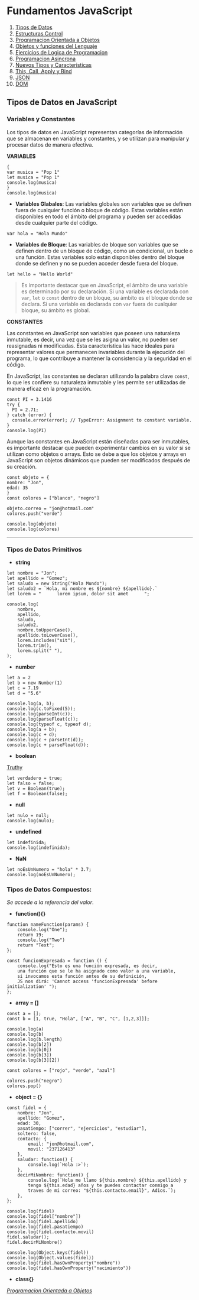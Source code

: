 # Fundamentos JavaScript

1.  [Tipos de Datos](01_tipos_de_datos.md)
1.  [Estructuras Control](02_estructuras_control.md)
1.  [Programacion Orientada a Objetos](03_poo.md)
1.  [Objetos y funciones del Lenguaje](04_objetos_y_funciones.md)
1.  [Ejercicios de Logica de Programacion](05_ejercicios_logica.md)
1.  [Programacion Asincrona](06_programacion_asincrona.md)
1.  [Nuevos Tipos y Caracteristicas](07_nuevos_tipos_y_caracteristicas.md)
1.  [This, Call, Apply y Bind](08_this_call_apply_bind.md)
1.  [JSON](09_json.md)
1.  [DOM](10_dom.md)

## Tipos de Datos en JavaScript

### Variables y Constantes

Los tipos de datos en JavaScript representan categorías de información que se almacenan en variables y constantes, y se utilizan para manipular y procesar datos de manera efectiva.

**VARIABLES**

```
{
var musica = "Pop 1"
let musica = "Pop 1"
console.log(musica)
}
console.log(musica)
```

-   **Variables Glabales**: Las variables globales son variables que se definen fuera de cualquier función o bloque de código. Estas variables están disponibles en todo el ámbito del programa y pueden ser accedidas desde cualquier parte del código.

```
var hola = "Hola Mundo"
```

-   **Variables de Bloque**: Las variables de bloque son variables que se definen dentro de un bloque de código, como un condicional, un bucle o una función. Estas variables solo están disponibles dentro del bloque donde se definen y no se pueden acceder desde fuera del bloque.

```
let hello = "Hello World"
```

> Es importante destacar que en JavaScript, el ámbito de una variable es determinado por su declaración. Si una variable es declarada con `var`, `let` o `const` dentro de un bloque, su ámbito es el bloque donde se declara. Si una variable es declarada con `var` fuera de cualquier bloque, su ámbito es global.

**CONSTANTES**

Las constantes en JavaScript son variables que poseen una naturaleza inmutable, es decir, una vez que se les asigna un valor, no pueden ser reasignadas ni modificadas. Esta característica las hace ideales para representar valores que permanecen invariables durante la ejecución del programa, lo que contribuye a mantener la consistencia y la seguridad en el código.

En JavaScript, las constantes se declaran utilizando la palabra clave `const`, lo que les confiere su naturaleza inmutable y les permite ser utilizadas de manera eficaz en la programación.

```
const PI = 3.1416
try {
  PI = 2.71;
} catch (error) {
  console.error(error); // TypeError: Assignment to constant variable.
}
console.log(PI)
```

Aunque las constantes en JavaScript están diseñadas para ser inmutables, es importante destacar que pueden experimentar cambios en su valor si se utilizan como objetos o arrays. Esto se debe a que los objetos y arrays en JavaScript son objetos dinámicos que pueden ser modificados después de su creación.

```
const objeto = {
nombre: "Jon",
edad: 35
}
const colores = ["blanco", "negro"]

objeto.correo = "jon@hotmail.com"
colores.push("verde")

console.log(objeto)
console.log(colores)
```

<hr>

### Tipos de Datos Primitivos

-   **string**

```
let nombre = "Jon";
let apellido = "Gomez";
let saludo = new String("Hola Mundo");
let saludo2 = `Hola, mi nombre es ${nombre} ${apellido}.`
let lorem = "      lorem ipsum, dolor sit amet      ";

console.log(
    nombre,
    apellido,
    saludo,
    saludo2,
    nombre.toUpperCase(),
    apellido.toLowerCase(),
    lorem.includes("sit"),
    lorem.trim(),
    lorem.split(" "),
);
```

-   **number**

```
let a = 2
let b = new Number(1)
let c = 7.19
let d = "5.6"

console.log(a, b);
console.log(c.toFixed(5));
console.log(parseInt(c));
console.log(parseFloat(c));
console.log(typeof c, typeof d);
console.log(a + b);
console.log(c + d);
console.log(c + parseInt(d));
console.log(c + parseFloat(d));
```

-   **boolean**

[Truthy](https://developer.mozilla.org/en-US/docs/Glossary/Truthy)

```
let verdadero = true;
let falso = false;
let v = Boolean(true);
let f = Boolean(false);
```

-   **null**

```
let nulo = null;
console.log(nulo);
```

-   **undefined**

```
let indefinida;
console.log(indefinida);
```

-   **NaN**

```
let noEsUnNumero = "hola" * 3.7;
console.log(noEsUnNumero);
```

### Tipos de Datos Compuestos:

_Se accede a la referencia del valor_.

-   **function(){}**

```
function nameFunction(params) {
    console.log("One");
    return 19;
    console.log("Two")
    return "Text";
};

const funcionExpresada = function () {
    console.log("Esto es una función expresada, es decir,
    una función que se le ha asignado como valor a una variable,
    si invocamos esta función antes de su definición,
    JS nos dirá: 'Cannot access 'funcionExpresada' before initialization' ");
};
```

-   **array = []**

```
const a = [];
const b = [1, true, "Hola", ["A", "B", "C", [1,2,3]]];

console.log(a)
console.log(b)
console.log(b.length)
console.log(b[2])
console.log(b[0])
console.log(b[3])
console.log(b[3][2])

const colores = ["rojo", "verde", "azul"]

colores.push("negro")
colores.pop()
```

-   **object = {}**

```
const fidel = {
    nombre: "Jon",
    apellido: "Gomez",
    edad: 30,
    pasatiempo: ["correr", "ejercicios", "estudiar"],
    soltero: false,
    contacto: {
        email: "jon@hotmail.com",
        movil: "237126413"
    },
    saludar: function() {
        console.log(`Hola :>`);
    },
    decirMiNombre: function() {
        console.log(`Hola me llamo ${this.nombre} ${this.apellido} y
        tengo ${this.edad} años y te puedes contactar conmigo a
        traves de mi correo: "${this.contacto.email}", Adios.`);
    },
};

console.log(fidel)
console.log(fidel["nombre"])
console.log(fidel.apellido)
console.log(fidel.pasatiempo)
console.log(fidel.contacto.movil)
fidel.saludar();
fidel.decirMiNombre()

console.log(Object.keys(fidel))
console.log(Object.values(fidel))
console.log(fidel.hasOwnProperty("nombre"))
console.log(fidel.hasOwnProperty("nacimiento"))
```

-   **class{}**

_[Programacion Orientada a Objetos](03_poo.md)_
